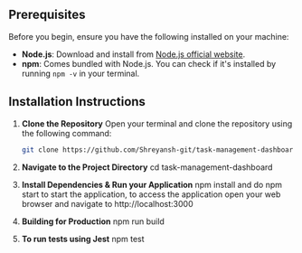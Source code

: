 ## Prerequisites

Before you begin, ensure you have the following installed on your machine:

- **Node.js**: Download and install from [Node.js official website](https://nodejs.org/).
- **npm**: Comes bundled with Node.js. You can check if it's installed by running `npm -v` in your terminal.

## Installation Instructions

1. **Clone the Repository**
   Open your terminal and clone the repository using the following command:

   ```bash
   git clone https://github.com/Shreyansh-git/task-management-dashboard.git

   ```

2. **Navigate to the Project Directory**
   cd task-management-dashboard

3. **Install Dependencies & Run your Application**
   npm install and do npm start to start the application, to access the application open your web browser and navigate to
   http://localhost:3000

4. **Building for Production**
   npm run build

5. **To run tests using Jest**
   npm test

